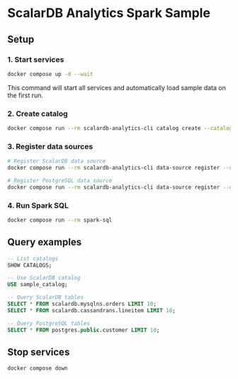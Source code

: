 # ScalarDB Analytics Spark Sample

## Setup

### 1. Start services

```bash
docker compose up -d --wait
```

This command will start all services and automatically load sample data on the first run.

### 2. Create catalog

```bash
docker compose run --rm scalardb-analytics-cli catalog create --catalog sample_catalog
```

### 3. Register data sources

```bash
# Register ScalarDB data source
docker compose run --rm scalardb-analytics-cli data-source register --data-source-json /config/data-sources/scalardb.json

# Register PostgreSQL data source
docker compose run --rm scalardb-analytics-cli data-source register --data-source-json /config/data-sources/postgres.json
```

### 4. Run Spark SQL

```bash
docker compose run --rm spark-sql
```

## Query examples

```sql
-- List catalogs
SHOW CATALOGS;

-- Use ScalarDB catalog
USE sample_catalog;

-- Query ScalarDB tables
SELECT * FROM scalardb.mysqlns.orders LIMIT 10;
SELECT * FROM scalardb.cassandrans.lineitem LIMIT 10;

-- Query PostgreSQL tables
SELECT * FROM postgres.public.customer LIMIT 10;
```

## Stop services

```bash
docker compose down
```
